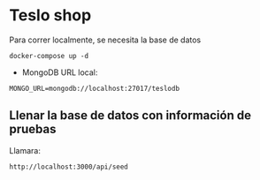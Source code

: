 # Teslo shop

Para correr localmente, se necesita la base de datos

```
docker-compose up -d
```

- MongoDB URL local:

```
MONGO_URL=mongodb://localhost:27017/teslodb
```

## Llenar la base de datos con información de pruebas

Llamara:

```
http://localhost:3000/api/seed
```
